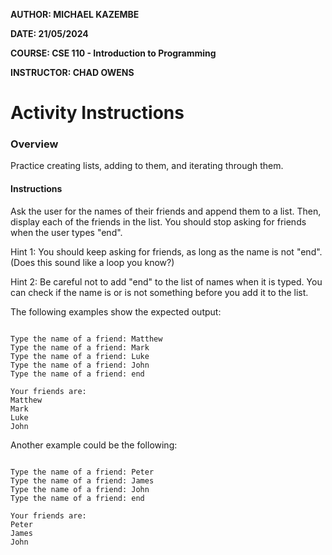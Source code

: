 **AUTHOR:  MICHAEL KAZEMBE**

**DATE:  21/05/2024**

**COURSE:  CSE 110 - Introduction to Programming**

**INSTRUCTOR:  CHAD OWENS**

# Activity Instructions

### Overview

Practice creating lists, adding to them, and iterating through them.

#### Instructions

Ask the user for the names of their friends and append them to a list. Then, display each of the friends in the list. You should stop asking for friends when the user types "end".

Hint 1: You should keep asking for friends, as long as the name is not "end". (Does this sound like a loop you know?)

Hint 2: Be careful not to add "end" to the list of names when it is typed. You can check if the name is or is not something before you add it to the list.

The following examples show the expected output:

```plaintext

Type the name of a friend: Matthew
Type the name of a friend: Mark
Type the name of a friend: Luke
Type the name of a friend: John
Type the name of a friend: end

Your friends are:
Matthew
Mark
Luke
John
```

Another example could be the following:

```plaintext

Type the name of a friend: Peter
Type the name of a friend: James
Type the name of a friend: John
Type the name of a friend: end

Your friends are:
Peter
James
John
```
